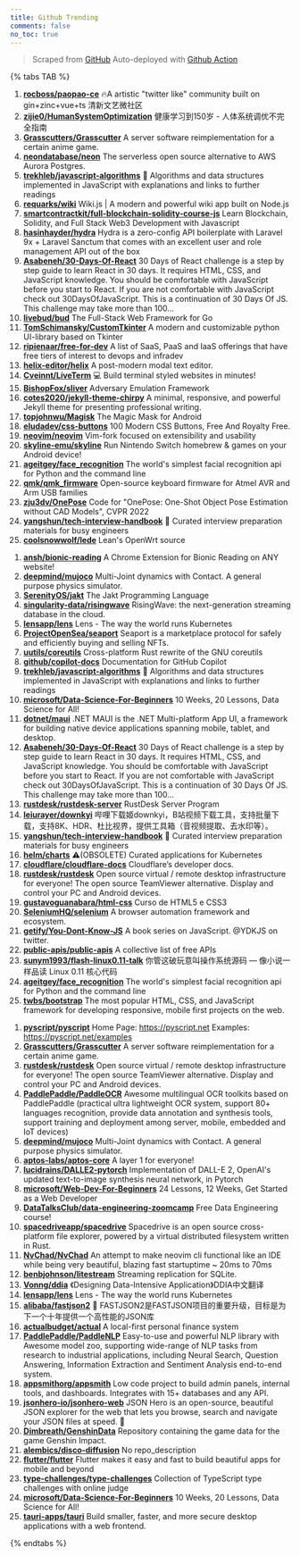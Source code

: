 ```yaml
---
title: Github Trending
comments: false
no_toc: true
---
```


> Scraped from [GitHub](https://github.com/trending)
Auto-deployed with [Github Action](https://docs.github.com/en/actions)

{% tabs TAB %}
<!-- tab Daily -->
1. [**rocboss/paopao-ce**](https://github.com/rocboss/paopao-ce)
🔥A artistic "twitter like" community built on gin+zinc+vue+ts 清新文艺微社区
2. [**zijie0/HumanSystemOptimization**](https://github.com/zijie0/HumanSystemOptimization)
健康学习到150岁 - 人体系统调优不完全指南
3. [**Grasscutters/Grasscutter**](https://github.com/Grasscutters/Grasscutter)
A server software reimplementation for a certain anime game.
4. [**neondatabase/neon**](https://github.com/neondatabase/neon)
The serverless open source alternative to AWS Aurora Postgres.
5. [**trekhleb/javascript-algorithms**](https://github.com/trekhleb/javascript-algorithms)
📝 Algorithms and data structures implemented in JavaScript with explanations and links to further readings
6. [**requarks/wiki**](https://github.com/requarks/wiki)
Wiki.js | A modern and powerful wiki app built on Node.js
7. [**smartcontractkit/full-blockchain-solidity-course-js**](https://github.com/smartcontractkit/full-blockchain-solidity-course-js)
Learn Blockchain, Solidity, and Full Stack Web3 Development with Javascript
8. [**hasinhayder/hydra**](https://github.com/hasinhayder/hydra)
Hydra is a zero-config API boilerplate with Laravel 9x + Laravel Sanctum that comes with an excellent user and role management API out of the box
9. [**Asabeneh/30-Days-Of-React**](https://github.com/Asabeneh/30-Days-Of-React)
30 Days of React challenge is a step by step guide to learn React in 30 days. It requires HTML, CSS, and JavaScript knowledge. You should be comfortable with JavaScript before you start to React. If you are not comfortable with JavaScript check out 30DaysOfJavaScript. This is a continuation of 30 Days Of JS. This challenge may take more than 100…
10. [**livebud/bud**](https://github.com/livebud/bud)
The Full-Stack Web Framework for Go
11. [**TomSchimansky/CustomTkinter**](https://github.com/TomSchimansky/CustomTkinter)
A modern and customizable python UI-library based on Tkinter
12. [**ripienaar/free-for-dev**](https://github.com/ripienaar/free-for-dev)
A list of SaaS, PaaS and IaaS offerings that have free tiers of interest to devops and infradev
13. [**helix-editor/helix**](https://github.com/helix-editor/helix)
A post-modern modal text editor.
14. [**Cveinnt/LiveTerm**](https://github.com/Cveinnt/LiveTerm)
💻 Build terminal styled websites in minutes!
15. [**BishopFox/sliver**](https://github.com/BishopFox/sliver)
Adversary Emulation Framework
16. [**cotes2020/jekyll-theme-chirpy**](https://github.com/cotes2020/jekyll-theme-chirpy)
A minimal, responsive, and powerful Jekyll theme for presenting professional writing.
17. [**topjohnwu/Magisk**](https://github.com/topjohnwu/Magisk)
The Magic Mask for Android
18. [**eludadev/css-buttons**](https://github.com/eludadev/css-buttons)
100 Modern CSS Buttons, Free And Royalty Free.
19. [**neovim/neovim**](https://github.com/neovim/neovim)
Vim-fork focused on extensibility and usability
20. [**skyline-emu/skyline**](https://github.com/skyline-emu/skyline)
Run Nintendo Switch homebrew & games on your Android device!
21. [**ageitgey/face_recognition**](https://github.com/ageitgey/face_recognition)
The world's simplest facial recognition api for Python and the command line
22. [**qmk/qmk_firmware**](https://github.com/qmk/qmk_firmware)
Open-source keyboard firmware for Atmel AVR and Arm USB families
23. [**zju3dv/OnePose**](https://github.com/zju3dv/OnePose)
Code for "OnePose: One-Shot Object Pose Estimation without CAD Models", CVPR 2022
24. [**yangshun/tech-interview-handbook**](https://github.com/yangshun/tech-interview-handbook)
💯 Curated interview preparation materials for busy engineers
25. [**coolsnowwolf/lede**](https://github.com/coolsnowwolf/lede)
Lean's OpenWrt source
<!-- endtab -->
<!-- tab Weekly -->
1. [**ansh/bionic-reading**](https://github.com/ansh/bionic-reading)
A Chrome Extension for Bionic Reading on ANY website!
2. [**deepmind/mujoco**](https://github.com/deepmind/mujoco)
Multi-Joint dynamics with Contact. A general purpose physics simulator.
3. [**SerenityOS/jakt**](https://github.com/SerenityOS/jakt)
The Jakt Programming Language
4. [**singularity-data/risingwave**](https://github.com/singularity-data/risingwave)
RisingWave: the next-generation streaming database in the cloud.
5. [**lensapp/lens**](https://github.com/lensapp/lens)
Lens - The way the world runs Kubernetes
6. [**ProjectOpenSea/seaport**](https://github.com/ProjectOpenSea/seaport)
Seaport is a marketplace protocol for safely and efficiently buying and selling NFTs.
7. [**uutils/coreutils**](https://github.com/uutils/coreutils)
Cross-platform Rust rewrite of the GNU coreutils
8. [**github/copilot-docs**](https://github.com/github/copilot-docs)
Documentation for GitHub Copilot
9. [**trekhleb/javascript-algorithms**](https://github.com/trekhleb/javascript-algorithms)
📝 Algorithms and data structures implemented in JavaScript with explanations and links to further readings
10. [**microsoft/Data-Science-For-Beginners**](https://github.com/microsoft/Data-Science-For-Beginners)
10 Weeks, 20 Lessons, Data Science for All!
11. [**dotnet/maui**](https://github.com/dotnet/maui)
.NET MAUI is the .NET Multi-platform App UI, a framework for building native device applications spanning mobile, tablet, and desktop.
12. [**Asabeneh/30-Days-Of-React**](https://github.com/Asabeneh/30-Days-Of-React)
30 Days of React challenge is a step by step guide to learn React in 30 days. It requires HTML, CSS, and JavaScript knowledge. You should be comfortable with JavaScript before you start to React. If you are not comfortable with JavaScript check out 30DaysOfJavaScript. This is a continuation of 30 Days Of JS. This challenge may take more than 100…
13. [**rustdesk/rustdesk-server**](https://github.com/rustdesk/rustdesk-server)
RustDesk Server Program
14. [**leiurayer/downkyi**](https://github.com/leiurayer/downkyi)
哔哩下载姬downkyi，B站视频下载工具，支持批量下载，支持8K、HDR、杜比视界，提供工具箱（音视频提取、去水印等）。
15. [**yangshun/tech-interview-handbook**](https://github.com/yangshun/tech-interview-handbook)
💯 Curated interview preparation materials for busy engineers
16. [**helm/charts**](https://github.com/helm/charts)
⚠️(OBSOLETE) Curated applications for Kubernetes
17. [**cloudflare/cloudflare-docs**](https://github.com/cloudflare/cloudflare-docs)
Cloudflare’s developer docs.
18. [**rustdesk/rustdesk**](https://github.com/rustdesk/rustdesk)
Open source virtual / remote desktop infrastructure for everyone! The open source TeamViewer alternative. Display and control your PC and Android devices.
19. [**gustavoguanabara/html-css**](https://github.com/gustavoguanabara/html-css)
Curso de HTML5 e CSS3
20. [**SeleniumHQ/selenium**](https://github.com/SeleniumHQ/selenium)
A browser automation framework and ecosystem.
21. [**getify/You-Dont-Know-JS**](https://github.com/getify/You-Dont-Know-JS)
A book series on JavaScript. @YDKJS on twitter.
22. [**public-apis/public-apis**](https://github.com/public-apis/public-apis)
A collective list of free APIs
23. [**sunym1993/flash-linux0.11-talk**](https://github.com/sunym1993/flash-linux0.11-talk)
你管这破玩意叫操作系统源码 — 像小说一样品读 Linux 0.11 核心代码
24. [**ageitgey/face_recognition**](https://github.com/ageitgey/face_recognition)
The world's simplest facial recognition api for Python and the command line
25. [**twbs/bootstrap**](https://github.com/twbs/bootstrap)
The most popular HTML, CSS, and JavaScript framework for developing responsive, mobile first projects on the web.
<!-- endtab -->
<!-- tab Monthly -->
1. [**pyscript/pyscript**](https://github.com/pyscript/pyscript)
Home Page: https://pyscript.net Examples: https://pyscript.net/examples
2. [**Grasscutters/Grasscutter**](https://github.com/Grasscutters/Grasscutter)
A server software reimplementation for a certain anime game.
3. [**rustdesk/rustdesk**](https://github.com/rustdesk/rustdesk)
Open source virtual / remote desktop infrastructure for everyone! The open source TeamViewer alternative. Display and control your PC and Android devices.
4. [**PaddlePaddle/PaddleOCR**](https://github.com/PaddlePaddle/PaddleOCR)
Awesome multilingual OCR toolkits based on PaddlePaddle (practical ultra lightweight OCR system, support 80+ languages recognition, provide data annotation and synthesis tools, support training and deployment among server, mobile, embedded and IoT devices)
5. [**deepmind/mujoco**](https://github.com/deepmind/mujoco)
Multi-Joint dynamics with Contact. A general purpose physics simulator.
6. [**aptos-labs/aptos-core**](https://github.com/aptos-labs/aptos-core)
A layer 1 for everyone!
7. [**lucidrains/DALLE2-pytorch**](https://github.com/lucidrains/DALLE2-pytorch)
Implementation of DALL-E 2, OpenAI's updated text-to-image synthesis neural network, in Pytorch
8. [**microsoft/Web-Dev-For-Beginners**](https://github.com/microsoft/Web-Dev-For-Beginners)
24 Lessons, 12 Weeks, Get Started as a Web Developer
9. [**DataTalksClub/data-engineering-zoomcamp**](https://github.com/DataTalksClub/data-engineering-zoomcamp)
Free Data Engineering course!
10. [**spacedriveapp/spacedrive**](https://github.com/spacedriveapp/spacedrive)
Spacedrive is an open source cross-platform file explorer, powered by a virtual distributed filesystem written in Rust.
11. [**NvChad/NvChad**](https://github.com/NvChad/NvChad)
An attempt to make neovim cli functional like an IDE while being very beautiful, blazing fast startuptime ~ 20ms to 70ms
12. [**benbjohnson/litestream**](https://github.com/benbjohnson/litestream)
Streaming replication for SQLite.
13. [**Vonng/ddia**](https://github.com/Vonng/ddia)
《Designing Data-Intensive Application》DDIA中文翻译
14. [**lensapp/lens**](https://github.com/lensapp/lens)
Lens - The way the world runs Kubernetes
15. [**alibaba/fastjson2**](https://github.com/alibaba/fastjson2)
🚄 FASTJSON2是FASTJSON项目的重要升级，目标是为下一个十年提供一个高性能的JSON库
16. [**actualbudget/actual**](https://github.com/actualbudget/actual)
A local-first personal finance system
17. [**PaddlePaddle/PaddleNLP**](https://github.com/PaddlePaddle/PaddleNLP)
Easy-to-use and powerful NLP library with Awesome model zoo, supporting wide-range of NLP tasks from research to industrial applications, including Neural Search, Question Answering, Information Extraction and Sentiment Analysis end-to-end system.
18. [**appsmithorg/appsmith**](https://github.com/appsmithorg/appsmith)
Low code project to build admin panels, internal tools, and dashboards. Integrates with 15+ databases and any API.
19. [**jsonhero-io/jsonhero-web**](https://github.com/jsonhero-io/jsonhero-web)
JSON Hero is an open-source, beautiful JSON explorer for the web that lets you browse, search and navigate your JSON files at speed. 🚀
20. [**Dimbreath/GenshinData**](https://github.com/Dimbreath/GenshinData)
Repository containing the game data for the game Genshin Impact.
21. [**alembics/disco-diffusion**](https://github.com/alembics/disco-diffusion)
No repo_description
22. [**flutter/flutter**](https://github.com/flutter/flutter)
Flutter makes it easy and fast to build beautiful apps for mobile and beyond
23. [**type-challenges/type-challenges**](https://github.com/type-challenges/type-challenges)
Collection of TypeScript type challenges with online judge
24. [**microsoft/Data-Science-For-Beginners**](https://github.com/microsoft/Data-Science-For-Beginners)
10 Weeks, 20 Lessons, Data Science for All!
25. [**tauri-apps/tauri**](https://github.com/tauri-apps/tauri)
Build smaller, faster, and more secure desktop applications with a web frontend.
<!-- endtab -->
{% endtabs %}
